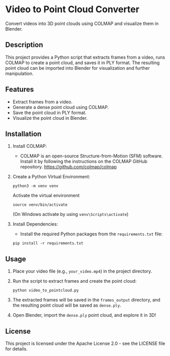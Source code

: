Video to Point Cloud Converter
==============================

Convert videos into 3D point clouds using COLMAP and visualize them in Blender.

Description
-----------

This project provides a Python script that extracts frames from a video, runs COLMAP to create a point cloud, and saves it in PLY format. The resulting point cloud can be imported into Blender for visualization and further manipulation.

Features
--------

-   Extract frames from a video.
-   Generate a dense point cloud using COLMAP.
-   Save the point cloud in PLY format.
-   Visualize the point cloud in Blender.

Installation
------------

1.  Install COLMAP:

    -   COLMAP is an open-source Structure-from-Motion (SFM) software. Install it by following the instructions on the COLMAP GitHub repository. https://github.com/colmap/colmap
  
2.  Create a Python Virtual Environment:
    ```shell
    python3 -m venv venv
    ```

    Activate the virtual environment
    ```shell
    source venv/bin/activate
    ```
    (On Windows activate by using `venv\Scripts\activate`)


4.  Install Dependencies:

    -   Install the required Python packages from the `requirements.txt` file:

    ```shell
    pip install -r requirements.txt
    ```

Usage
-----

1.  Place your video file (e.g., `your_video.mp4`) in the project directory.

2.  Run the script to extract frames and create the point cloud:

    ```shell
    python video_to_pointcloud.py
    ```

3.  The extracted frames will be saved in the `frames_output` directory, and the resulting point cloud will be saved as `dense.ply`.

4.  Open Blender, import the `dense.ply` point cloud, and explore it in 3D!

License
-------

This project is licensed under the Apache License 2.0 - see the LICENSE file for details.
